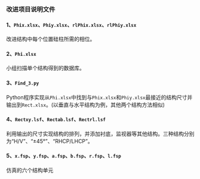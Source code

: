 ### 改进项目说明文件

#### 1、`Phix.xlsx`、`Phiy.xlsx`、`rlPhix.xlsx`、`rlPhiy.xlsx`

改进结构中每个位置硅柱所需的相位。

#### 2、`Phi.xlsx`

小组扫描单个结构得到的数据库。

#### 3、`Find_3.py`

Python程序实现从`Phi.xlsx`中找到与`Phix.xlsx`和`Phiy.xlsx`最接近的结构尺寸并输出到`Rect.xlsx`。(以垂直与水平结构为例，其他两个结构方法相似)

#### 4、`Rectxy.lsf`、`Rectab.lsf`、`Rectrl.lsf`

利用输出的尺寸实现结构的排列，并添加衬底，监视器等其他结构。三种结构分别为“H/V”、“±45°”、“RHCP/LHCP”。

#### 5、`x.fsp`、`y.fsp`、`a.fsp`、`b.fsp`、`r.fsp`、`l.fsp`

仿真的六个结构单元

